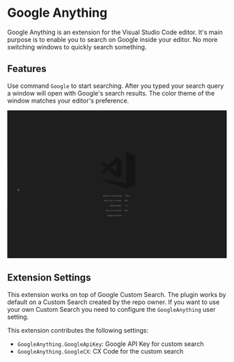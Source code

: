# Google Anything

Google Anything is an extension for the Visual Studio Code editor. It's main purpose is to enable you to search on Google inside your editor. No more switching windows to quickly search something.

## Features

Use command ```Google``` to start searching. After you typed your search query a window will open with Google's search results. The color theme of the window matches your editor's preference.

![Searching in editor with Google Anything](https://github.com/JoeriSmits/GoogleAnything/blob/master/screenshots/demo.gif?raw=true)

## Extension Settings

This extension works on top of Google Custom Search. The plugin works by default on a Custom Search created by the repo owner. If you want to use your own Custom Search you need to configure the `GoogleAnything` user setting.

This extension contributes the following settings:

* `GoogleAnything.GoogleApiKey`: Google API Key for custom search
* `GoogleAnything.GoogleCX`: CX Code for the custom search